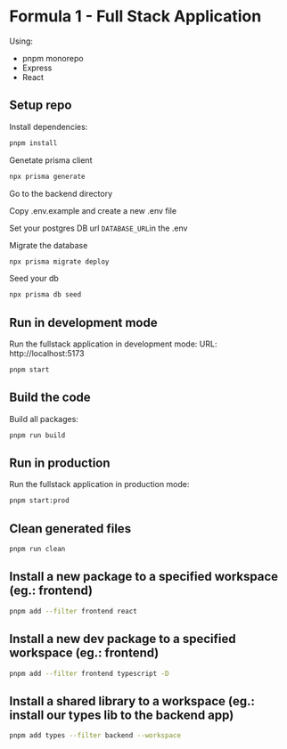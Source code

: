 # Formula 1 - Full Stack Application

Using:

-   pnpm monorepo
-   Express
-   React

## Setup repo

Install dependencies:

```bash
pnpm install
```

Genetate prisma client

```bash
npx prisma generate
```

Go to the backend directory

Copy .env.example and create a new .env file

Set your postgres DB url `DATABASE_URL`in the .env

Migrate the database

```bash
npx prisma migrate deploy
```

Seed your db

```bash
npx prisma db seed
```

## Run in development mode

Run the fullstack application in development mode:
URL: http://localhost:5173

```bash
pnpm start
```

## Build the code

Build all packages:

```bash
pnpm run build
```

## Run in production

Run the fullstack application in production mode:

```bash
pnpm start:prod
```

## Clean generated files

```bash
pnpm run clean
```

## Install a new package to a specified workspace (eg.: frontend)

```bash
pnpm add --filter frontend react
```

## Install a new dev package to a specified workspace (eg.: frontend)

```bash
pnpm add --filter frontend typescript -D
```

## Install a shared library to a workspace (eg.: install our types lib to the backend app)

```bash
pnpm add types --filter backend --workspace
```
